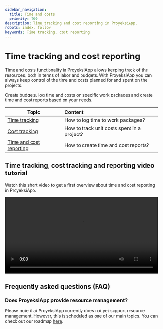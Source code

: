```yaml
---
sidebar_navigation:
  title: Time and costs
  priority: 790
description: Time tracking and cost reporting in ProyeksiApp.
robots: index, follow
keywords: Time tracking, cost reporting
---
```


# Time tracking and cost reporting

Time and costs functionality in ProyeksiApp allows keeping track of the resources,  both in terms of labor and budgets. With ProyeksiApp you can always keep control of the time and costs planned for and spent on the projects.

Create budgets, log time and costs on specific work packages and create time and cost reports based on your needs. 

| Topic                 | Content                                     |
| ------------------------------------- | :------------------------------------------ |
| [Time tracking](time-tracking)       | How to log time to work packages?           |
| [Cost tracking](cost-tracking)       | How to track unit costs spent in a project? |
| [Time and cost reporting](reporting) | How to create time and cost reports?        |

## Time tracking, cost tracking and reporting video tutorial

Watch this short video to get a first overview about time and cost reporting in ProyeksiApp.

<video src="https://openproject-docs.s3.eu-central-1.amazonaws.com/videos/ProyeksiApp-Track-Time-and-Costs.mp4" type="video/mp4" controls="" style="width:100%"></video>
## Frequently asked questions (FAQ)

### Does ProyeksiApp provide resource management?

Please note that ProyeksiApp currently does not yet support resource management. However, this is scheduled as one of our main topics. You can check out our roadmap [here](https://community.openproject.com/projects/openproject/work_packages?query_id=1993).

